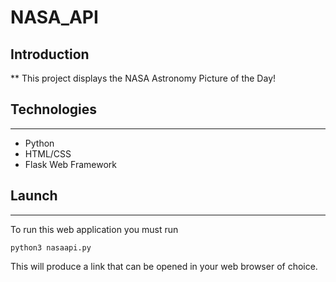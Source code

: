 # NASA_API

## Introduction
**
This project displays the NASA Astronomy Picture of the Day!

## Technologies
***
* Python
* HTML/CSS
* Flask Web Framework

## Launch
***
To run this web application you must run 
```
python3 nasaapi.py
```
This will produce a link that can be opened in your web browser of choice.


